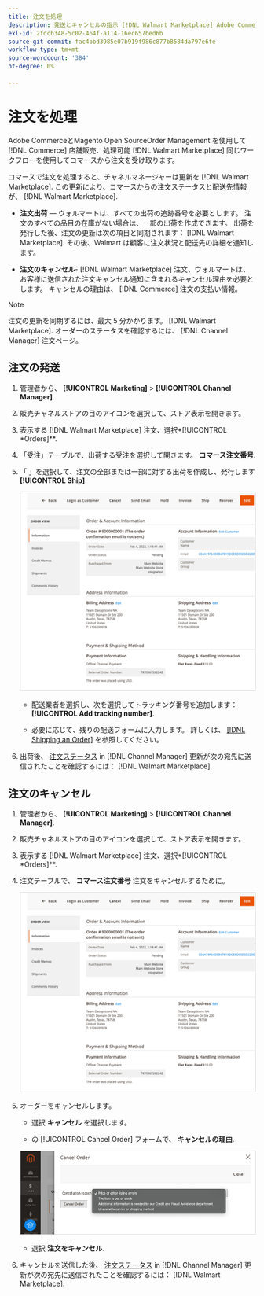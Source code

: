 ```yaml
---
title: 注文を処理
description: 発送とキャンセルの指示 [!DNL Walmart Marketplace] Adobe CommerceとMagento Open Sourceからの注文
exl-id: 2fdcb348-5c02-464f-a114-16ec657bed6b
source-git-commit: fac4bbd3985e07b919f986c877b8584da797e6fe
workflow-type: tm+mt
source-wordcount: '384'
ht-degree: 0%

---
```


# 注文を処理

Adobe CommerceとMagento Open SourceOrder Management を使用して [!DNL Commerce] 店舗販売、処理可能 [!DNL Walmart Marketplace] 同じワークフローを使用してコマースから注文を受け取ります。

コマースで注文を処理すると、チャネルマネージャーは更新を [!DNL Walmart Marketplace]. この更新により、コマースからの注文ステータスと配送先情報が、 [!DNL Walmart Marketplace].

* **注文出荷** — ウォルマートは、すべての出荷の追跡番号を必要とします。 注文のすべての品目の在庫がない場合は、一部の出荷を作成できます。 出荷を発行した後、注文の更新は次の項目と同期されます： [!DNL Walmart Marketplace]. その後、Walmart は顧客に注文状況と配送先の詳細を通知します。

* **注文のキャンセル**- [!DNL Walmart Marketplace] 注文、ウォルマートは、お客様に送信された注文キャンセル通知に含まれるキャンセル理由を必要とします。 キャンセルの理由は、 [!DNL Commerce] 注文の支払い情報。

>[!NOTE]
>
> 注文の更新を同期するには、最大 5 分かかります。 [!DNL Walmart Marketplace]. オーダーのステータスを確認するには、 [!DNL Channel Manager] 注文ページ。

## 注文の発送

1. 管理者から、 **[!UICONTROL Marketing]** > **[!UICONTROL Channel Manager]**.

1. 販売チャネルストアの目のアイコンを選択して、ストア表示を開きます。

1. 表示する [!DNL Walmart Marketplace] 注文、選択*[!UICONTROL *Orders]**.

1. 「受注」テーブルで、出荷する受注を選択して開きます。 **コマース注文番号**.

1. 「 」を選択して、注文の全部または一部に対する出荷を作成し、発行します **[!UICONTROL Ship]**.

   ![ウォルマートマーケットプレイス注文のコマース注文の詳細ビュー](assets/order-detail-with-external-order-id.png)

   * 配送業者を選択し、次を選択してトラッキング番号を追加します： **[!UICONTROL Add tracking number]**.

   * 必要に応じて、残りの配送フォームに入力します。 詳しくは、 [[!DNL Shipping an Order]](https://docs.magento.com/user-guide/sales/order-ship.html) を参照してください。

1. 出荷後、 [注文ステータス](manage-orders.md#about-order-status) in [!DNL Channel Manager] 更新が次の宛先に送信されたことを確認するには： [!DNL Walmart Marketplace].

## 注文のキャンセル

1. 管理者から、 **[!UICONTROL Marketing]** > **[!UICONTROL Channel Manager]**.

1. 販売チャネルストアの目のアイコンを選択して、ストア表示を開きます。

1. 表示する [!DNL Walmart Marketplace] 注文、選択*[!UICONTROL *Orders]**.

1. 注文テーブルで、 **コマース注文番号** 注文をキャンセルするために。

   ![ウォルマートマーケットプレイス注文のコマース注文の詳細ビュー](assets/order-detail-with-external-order-id.png)

1. オーダーをキャンセルします。

   * 選択 **キャンセル** を選択します。

   * の [!UICONTROL Cancel Order] フォームで、 **キャンセルの理由**.

   ![ウォルマートマーケットプレイス注文のコマース注文の詳細ビュー](assets/cancel-order-reason-selector.png)

   * 選択 **注文をキャンセル**.


1. キャンセルを送信した後、 [注文ステータス](manage-orders.md#about-order-status) in [!DNL Channel Manager] 更新が次の宛先に送信されたことを確認するには： [!DNL Walmart Marketplace].
